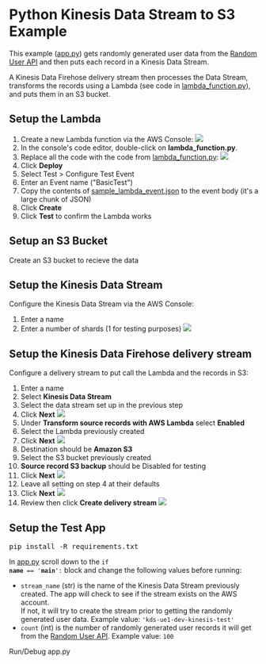 # Python Kinesis Data Stream to S3 Example
This example ([app.py](app.py)) gets randomly generated user data from the [Random User API](https://randomuser.me/) and then puts each record in a Kinesis Data Stream.

A Kinesis Data Firehose delivery stream then processes the Data Stream, transforms the records using a Lambda (see code in [lambda_function.py](lambda_function.py)), and puts them in an S3 bucket.

## Setup the Lambda
1. Create a new Lambda function via the AWS Console:
![](img/AWS-console-lambda-create.png)
2. In the console's code editor, double-click on **lambda_function.py**.
3. Replace all the code with the code from [lambda_function.py](lambda_function.py):
![](img/AWS-console-lambda-copy-code.png)
4. Click **Deploy**
5. Select Test > Configure Test Event
6. Enter an Event name ("BasicTest")
7. Copy the contents of [sample_lambda_event.json](sample_lambda_event.json) to the event body (it's a large chunk of JSON)
8. Click **Create**
9. Click **Test** to confirm the Lambda works

## Setup an S3 Bucket
Create an S3 bucket to recieve the data

## Setup the Kinesis Data Stream
Configure the Kinesis Data Stream via the AWS Console:
1. Enter a name
2. Enter a number of shards (1 for testing purposes)
![](img/AWS-console-kinesis-data-stream.png)


## Setup the Kinesis Data Firehose delivery stream
Configure a delivery stream to put call the Lambda and  the records in S3:
1. Enter a name
2. Select **Kinesis Data Stream**
3. Select the data stream set up in the previous step
4. Click **Next**
![](img/AWS-console-kinesis-firehose-1.png)
5. Under **Transform source records with AWS Lambda** select **Enabled**
6. Select the Lambda previously created
7. Click **Next**
![](img/AWS-console-kinesis-firehose-2.png)
8. Destination should be **Amazon S3**
9. Select the S3 bucket previously created
10. **Source record S3 backup** should be Disabled for testing
11. Click **Next**
![](img/AWS-console-kinesis-firehose-3.png)
12. Leave all setting on step 4 at their defaults
13. Click **Next**
![](img/AWS-console-kinesis-firehose-4.png)
14. Review then click **Create delivery stream**
![](img/AWS-console-kinesis-firehose-5.png)

## Setup the Test App
<pre>pip install -R requirements.txt</pre>
In [app.py](app.py) scroll down to the <code>if __name__ == '__main__':</code> block and change the following values before running:
 * <code>stream_name</code> (str) is the name of the Kinesis Data Stream previously created.  The app will check to see if the stream exists on the AWS account.  
If not, it will try to create the stream prior to getting the randomly generated user data.
   Example value: <code>'kds-ue1-dev-kinesis-test'</code>
 * <code>count</code> (int) is the number of randomly generated user records it will get from the [Random User API](https://randomuser.me/). Example value: <code>100</code>

Run/Debug app.py
